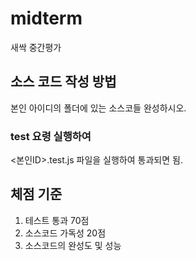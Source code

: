 # midterm
새싹 중간평가

## 소스 코드 작성 방법
본인 아이디의 폴더에 있는 소스코들 완성하시오.

### test 요령 실행하여 
<본인ID>.test.js 파일을 실행하여 통과되면 됨.

## 체점 기준
1. 테스트 통과 70점
2. 소스코드 가독성 20점
3. 소스코드의 완성도 및 성능
